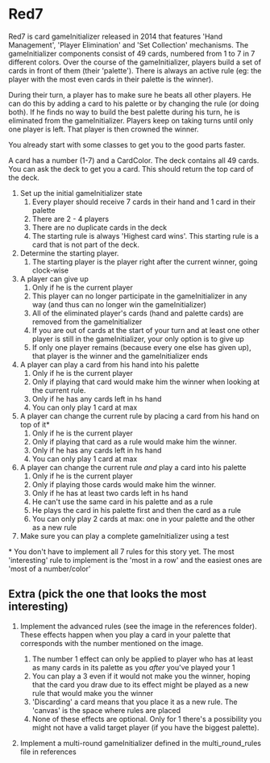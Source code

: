 # Red7

Red7 is card gameInitializer released in 2014 that features 'Hand Management', 'Player Elimination' and 'Set Collection' mechanisms.
The gameInitializer components consist of 49 cards, numbered from 1 to 7 in 7 different colors. 
Over the course of the gameInitializer, players build a set of cards in front of them (their 'palette').
There is always an active rule (eg: the player with the most even cards in their palette is the winner).

During their turn, a player has to make sure he beats all other players. 
He can do this by adding a card to his palette or by changing the rule (or doing both).
If he finds no way to build the best palette during his turn, he is eliminated from the gameInitializer.
Players keep on taking turns until only one player is left. 
That player is then crowned the winner. 

You already start with some classes to get you to the good parts faster.

A card has a number (1-7) and a CardColor. The deck contains all 49 cards.
You can ask the deck to get you a card. This should return the top card of the deck.

1. Set up the initial gameInitializer state
    1. Every player should receive 7 cards in their hand and 1 card in their palette
    2. There are 2 - 4 players 
    3. There are no duplicate cards in the deck
    4. The starting rule is always 'Highest card wins'. 
    This starting rule is a card that is not part of the deck. 
2. Determine the starting player. 
    1. The starting player is the player right after the current winner, going clock-wise
3. A player can give up
    1. Only if he is the current player
    1. This player can no longer participate in the gameInitializer in any way (and thus can no longer win the gameInitializer)
    3. All of the eliminated player's cards (hand and palette cards) are removed from the gameInitializer
    2. If you are out of cards at the start of your turn and at least one other player is still in the gameInitializer, your only option is to give up
    3. If only one player remains (because every one else has given up), that player is the winner and the gameInitializer ends     
4. A player can play a card from his hand into his palette
    1. Only if he is the current player
    2. Only if playing that card would make him the winner when looking at the current rule.
    3. Only if he has any cards left in hs hand
    4. You can only play 1 card at max
5. A player can change the current rule by placing a card from his hand on top of it*
    1. Only if he is the current player
    2. Only if playing that card as a rule would make him the winner.
    3. Only if he has any cards left in hs hand  
    4. You can only play 1 card at max
6. A player can change the current rule _and_  play a card into his palette
    1. Only if he is the current player
    2. Only if playing those cards would make him the winner.
    3. Only if he has at least two cards left in hs hand
    4. He can't use the same card in his palette and as a rule
    5. He plays the card in his palette first and then the card as a rule
    6. You can only play 2 cards at max: one in your palette and the other as a new rule
7. Make sure you can play a complete gameInitializer using a test

\* You don't have to implement all 7 rules for this story yet. 
The most 'interesting' rule to implement is the 'most in a row' and the easiest ones are 'most of a number/color'     
  
## Extra (pick the one that looks the most interesting)   
1. Implement the advanced rules (see the image in the references folder). 
These effects happen when you play a card in your palette that corresponds with the number mentioned on the image.
    1. The number 1 effect can only be applied to player who has at least as many cards in its palette as you _after_ you've played your 1
    2. You can play a 3 even if it would not make you the winner, hoping that the card you draw due to its effect might be played as a new rule that would make you the winner
    3. 'Discarding' a card means that you place it as a new rule. The 'canvas' is the space where rules are placed
    4. None of these effects are optional. Only for 1 there's a possibility you might not have a valid target player (if you have the biggest palette). 

2. Implement a multi-round gameInitializer defined in the multi_round_rules file in references